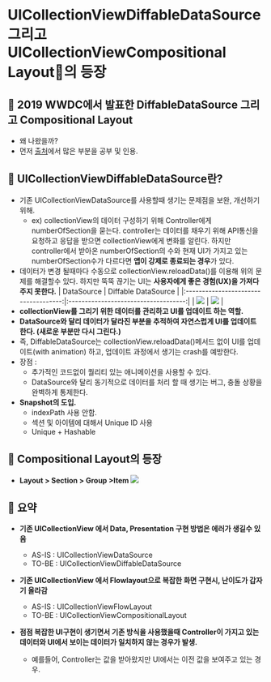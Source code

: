 # UICollectionViewDiffableDataSource 그리고 UICollectionViewCompositional Layout의 등장

## 🍎 2019 WWDC에서 발표한 DiffableDataSource 그리고 Compositional Layout
- 왜 나왔을까?
- 먼저 [출처](https://velog.io/@ellyheetov/UI-Diffable-Data-Source)에서 많은 부분을 공부 및 인용.
## 🍎 UICollectionViewDiffableDataSource란?
- 기존 UICollectionViewDataSource를 사용할때 생기는 문제점을 보완, 개선하기 위해.
    - ex) collectionView의 데이터 구성하기 위해 Controller에게 numberOfSection을 묻는다. controller는 데이터를 채우기 위해 API통신을 요청하고 응답을 받으면 collectionView에게 변화를 알린다. 하지만 controller에서 받아온 numberOfSection의 수와 현재 UI가 가지고 있는 numberOfSection수가 다르다면 **앱이 강제로 종료되는 경우**가 있다.
- 데이터가 변경 될때마다 수동으로 collectionView.reloadData()를 이용해 위의 문제를 해결할수 있다. 하지만 뚝뚝 끊기는 UI는 **사용자에게 좋은 경험(UX)을 가져다 주지 못한다.**
    |              DataSource              |         Diffable DataSource          |
    |:------------------------------------:|:------------------------------------:|
    | ![](https://i.imgur.com/HbPwdJe.gif) | ![](https://i.imgur.com/AM0I71f.gif) |
- **collectionView를 그리기 위한 데이터를 관리하고 UI를 업데이트 하는 역할.**
- **DataSource와 달리 데이터가 달라진 부분을 추적하여 자연스럽게 UI를 업데이트 한다. (새로운 부분만 다시 그린다.)**
- 즉, DiffableDataSource는 collectionView.reloadData()메서드 없이 UI를 업데이트(with animation) 하고, 업데이트 과정에서 생기는 crash를 예방한다.
- 장점 :
    - 추가적인 코드없이 퀄리티 있는 애니메이션을 사용할 수 있다.
    - DataSource와 달리 동기적으로 데이터를 처리 할 때 생기는 버그, 충돌 상황을 완벽하게 통제한다.
- **Snapshot의 도입.**
    - indexPath 사용 안함.
    - 섹션 및 아이템에 대해서 Unique ID 사용
    - Unique + Hashable
## 🍎 Compositional Layout의 등장
- **Layout > Section > Group >Item**
![](https://i.imgur.com/UmMXBDU.png)


## 🍎 요약
- **기존 UICollectionView 에서 Data, Presentation 구현 방법은 에러가 생길수 있음**
    - AS-IS : UICollectionViewDataSource
    - TO-BE : UICollectionViewDiffableDataSource

- **기존 UICollectionView 에서 Flowlayout으로 복잡한 화면 구현시, 난이도가 갑자기 올라감**
    - AS-IS : UICollectionViewFlowLayout
    - TO-BE : UICollectionViewCompositionalLayout


- **점점 복잡한 UI구현이 생기면서 기존 방식을 사용했을때 Controller이 가지고 있는 데이터와 UI에서 보이는 데이터가 일치하지 않는 경우가 발생.**
    - 예를들어, Controller는 값을 받아왔지만 UI에서는 이전 값을 보여주고 있는 경우.
